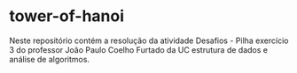 # tower-of-hanoi
Neste repositório contém a resolução da atividade Desafios - Pilha exercício 3 do professor João Paulo Coelho Furtado da UC estrutura de dados e análise de algoritmos.
